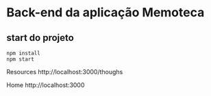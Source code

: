 # Back-end da aplicação Memoteca

## start do projeto 

```` prompt
npm install
npm start

````

 Resources
  http://localhost:3000/thoughs

  Home
  http://localhost:3000